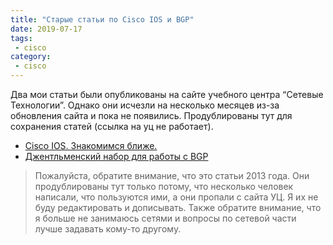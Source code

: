 ```yaml
---
title: "Старые статьи по Cisco IOS и BGP"
date: 2019-07-17
tags:
 - cisco
category:
 - cisco
---
```


Два мои статьи были опубликованы на сайте учебного центра “Сетевые Технологии”.
Однако они исчезли на несколько месяцев из-за обновления сайта и пока не появились.
Продублированы тут для сохранения статей (ссылка на уц не работает).


* [Cisco IOS. Знакомимся ближе.](https://natenka.github.io/cisco-ios/)
* [Джентльменский набор для работы с BGP](https://natenka.github.io/bgp/)

> Пожалуйста, обратите внимание, что это статьи 2013 года. Они продублированы тут только потому, что несколько человек написали, что пользуются ими, а они пропали с сайта УЦ.
> Я их не буду редактировать и дописывать.
> Также обратите внимание, что я больше не занимаюсь сетями и вопросы по сетевой части лучше задавать кому-то другому.
